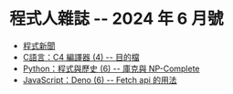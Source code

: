 # 程式人雜誌 -- 2024 年 6 月號

* [程式新聞](_editor/news.md)
* [C語言：C4 編譯器 (4) -- 目的檔](c/README.md)
* [Python：程式與歷史 (6) -- 庫克與 NP-Complete](python/README.md)
* [JavaScript：Deno (6) -- Fetch api 的用法](javascript/README.md)

